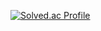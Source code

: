 [![Solved.ac Profile](http://mazassumnida.wtf/api/v2/generate_badge?boj=csk200387)](https://solved.ac/csk200387/)
<!-- ![csk200387's GitHub stats](https://github-readme-stats.vercel.app/api?username=csk200387&show_icons=true&theme=dark) -->
